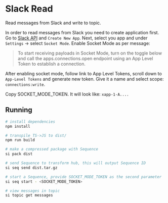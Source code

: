 # Slack Read

Read messages from Slack and write to topic.

In order to read messages from Slack you need to create application first. Go to [Slack API](https://api.slack.com/apps) and `Create New App`.
Next, select you app and under `Settings` -> select `Socket Mode`.
Enable Socket Mode as per message:

> To start receiving payloads in Socket Mode, turn on the toggle below and call the apps.connections.open endpoint using an App Level Token to establish a connection.

After enabling socket mode, follow link to App Level Tokens, scroll down to `App-Level Tokens` and generate new token. Give it a name and select scope: `connections:write`.

Copy SOCKET_MODE_TOKEN. It will look like: `xapp-1-A....`

## Running

```bash
# install dependencies
npm install

# transpile TS->JS to dist/
npm run build

# make a compressed package with Sequence
si pack dist

# send Sequence to transform hub, this will output Sequence ID
si seq send dist.tar.gz

# start a Sequence, provide SOCKET_MODE_TOKEN as the second parameter
si seq start - <SOCKET_MODE_TOKEN>

# view messages in topic
si topic get messages
```
